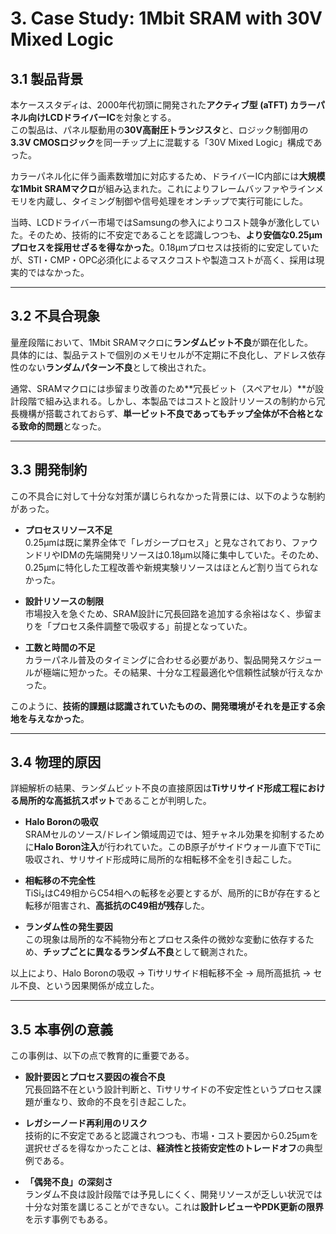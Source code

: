 # 3. Case Study: 1Mbit SRAM with 30V Mixed Logic

## 3.1 製品背景
本ケーススタディは、2000年代初頭に開発された**アクティブ型 (aTFT) カラーパネル向けLCDドライバーIC**を対象とする。  
この製品は、パネル駆動用の**30V高耐圧トランジスタ**と、ロジック制御用の**3.3V CMOSロジック**を同一チップ上に混載する「30V Mixed Logic」構成であった。  

カラーパネル化に伴う画素数増加に対応するため、ドライバーIC内部には**大規模な1Mbit SRAMマクロ**が組み込まれた。これによりフレームバッファやラインメモリを内蔵し、タイミング制御や信号処理をオンチップで実行可能にした。  

当時、LCDドライバー市場ではSamsungの参入によりコスト競争が激化していた。そのため、技術的に不安定であることを認識しつつも、**より安価な0.25µmプロセスを採用せざるを得なかった**。0.18µmプロセスは技術的に安定していたが、STI・CMP・OPC必須化によるマスクコストや製造コストが高く、採用は現実的ではなかった。  

---

## 3.2 不具合現象
量産段階において、1Mbit SRAMマクロに**ランダムビット不良**が顕在化した。  
具体的には、製品テストで個別のメモリセルが不定期に不良化し、アドレス依存性のない**ランダムパターン不良**として検出された。  

通常、SRAMマクロには歩留まり改善のため**冗長ビット（スペアセル）**が設計段階で組み込まれる。しかし、本製品ではコストと設計リソースの制約から冗長機構が搭載されておらず、**単一ビット不良であってもチップ全体が不合格となる致命的問題**となった。  

---

## 3.3 開発制約
この不具合に対して十分な対策が講じられなかった背景には、以下のような制約があった。  

- **プロセスリソース不足**  
  0.25µmは既に業界全体で「レガシープロセス」と見なされており、ファウンドリやIDMの先端開発リソースは0.18µm以降に集中していた。そのため、0.25µmに特化した工程改善や新規実験リソースはほとんど割り当てられなかった。  

- **設計リソースの制限**  
  市場投入を急ぐため、SRAM設計に冗長回路を追加する余裕はなく、歩留まりを「プロセス条件調整で吸収する」前提となっていた。  

- **工数と時間の不足**  
  カラーパネル普及のタイミングに合わせる必要があり、製品開発スケジュールが極端に短かった。その結果、十分な工程最適化や信頼性試験が行えなかった。  

このように、**技術的課題は認識されていたものの、開発環境がそれを是正する余地を与えなかった**。  

---

## 3.4 物理的原因
詳細解析の結果、ランダムビット不良の直接原因は**Tiサリサイド形成工程における局所的な高抵抗スポット**であることが判明した。  

- **Halo Boronの吸収**  
  SRAMセルのソース/ドレイン領域周辺では、短チャネル効果を抑制するために**Halo Boron注入**が行われていた。このB原子がサイドウォール直下でTiに吸収され、サリサイド形成時に局所的な相転移不全を引き起こした。  

- **相転移の不完全性**  
  TiSi₂はC49相からC54相への転移を必要とするが、局所的にBが存在すると転移が阻害され、**高抵抗のC49相が残存**した。  

- **ランダム性の発生要因**  
  この現象は局所的な不純物分布とプロセス条件の微妙な変動に依存するため、**チップごとに異なるランダム不良**として観測された。  

以上により、Halo Boronの吸収 → Tiサリサイド相転移不全 → 局所高抵抗 → セル不良、という因果関係が成立した。  

---

## 3.5 本事例の意義
この事例は、以下の点で教育的に重要である。  

- **設計要因とプロセス要因の複合不良**  
  冗長回路不在という設計判断と、Tiサリサイドの不安定性というプロセス課題が重なり、致命的不良を引き起こした。  

- **レガシーノード再利用のリスク**  
  技術的に不安定であると認識されつつも、市場・コスト要因から0.25µmを選択せざるを得なかったことは、**経済性と技術安定性のトレードオフ**の典型例である。  

- **「偶発不良」の深刻さ**  
  ランダム不良は設計段階では予見しにくく、開発リソースが乏しい状況では十分な対策を講じることができない。これは**設計レビューやPDK更新の限界**を示す事例でもある。  
